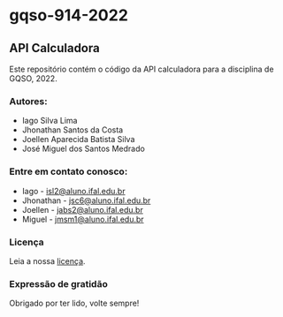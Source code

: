 # gqso-914-2022

## API Calculadora
Este repositório contém o código da API calculadora para a disciplina de GQSO, 2022. <br/>

### Autores:
* Iago Silva Lima 
* Jhonathan Santos da Costa 
* Joellen Aparecida Batista Silva 
* José Miguel dos Santos Medrado 

### Entre em contato conosco:
* Iago - isl2@aluno.ifal.edu.br
* Jhonathan - jsc6@aluno.ifal.edu.br
* Joellen - jabs2@aluno.ifal.edu.br
* Miguel - jmsm1@aluno.ifal.edu.br

### Licença
Leia a nossa [licença](https://github.com/Joellensilva/gqso-914-2022/blob/main/LICENSE).

### Expressão de gratidão
Obrigado por ter lido, volte sempre! 

